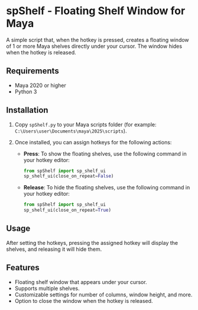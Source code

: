 # spShelf - Floating Shelf Window for Maya

A simple script that, when the hotkey is pressed, creates a floating window of 1 or more Maya shelves directly under your cursor. The window hides when the hotkey is released.

## Requirements

- Maya 2020 or higher
- Python 3

## Installation

1. Copy `spShelf.py` to your Maya scripts folder (for example: `C:\Users\user\Documents\maya\2025\scripts`).
2. Once installed, you can assign hotkeys for the following actions:

   - **Press**: To show the floating shelves, use the following command in your hotkey editor:
     ```python
     from spShelf import sp_shelf_ui
     sp_shelf_ui(close_on_repeat=False)
     ```

   - **Release**: To hide the floating shelves, use the following command in your hotkey editor:
     ```python
     from spShelf import sp_shelf_ui
     sp_shelf_ui(close_on_repeat=True)
     ```

## Usage

After setting the hotkeys, pressing the assigned hotkey will display the shelves, and releasing it will hide them.

## Features

- Floating shelf window that appears under your cursor.
- Supports multiple shelves.
- Customizable settings for number of columns, window height, and more.
- Option to close the window when the hotkey is released.
